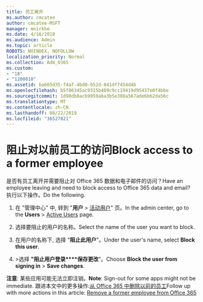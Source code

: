 ```yaml
---
title: 员工离开
ms.author: cmcatee
author: cmcatee-MSFT
manager: mnirkhe
ms.date: 4/16/2018
ms.audience: Admin
ms.topic: article
ROBOTS: NOINDEX, NOFOLLOW
localization_priority: Normal
ms.collection: Adm_O365
ms.custom:
- "18"
- "1200010"
ms.assetid: ba665d35-f4af-4bd0-b52d-841df7454d4b
ms.openlocfilehash: b5f86345ac9315b489c9cc19419d95437e0f4bbe
ms.sourcegitcommit: 1d98db8acb9959aba3b5e308a567ade6b62da56c
ms.translationtype: MT
ms.contentlocale: zh-CN
ms.lasthandoff: 08/22/2019
ms.locfileid: "36527821"
---
```

# <a name="block-access-to-a-former-employee"></a><span data-ttu-id="8a732-102">阻止对以前员工的访问</span><span class="sxs-lookup"><span data-stu-id="8a732-102">Block access to a former employee</span></span>

<span data-ttu-id="8a732-103">是否有员工离开并需要阻止对 Office 365 数据和电子邮件的访问？</span><span class="sxs-lookup"><span data-stu-id="8a732-103">Have an employee leaving and need to block access to Office 365 data and email?</span></span> <span data-ttu-id="8a732-104">执行以下操作。</span><span class="sxs-lookup"><span data-stu-id="8a732-104">Do the following.</span></span>
  
1. <span data-ttu-id="8a732-105">在 "管理中心" 中, 转到 "**用户** \> [活动用户](https://go.microsoft.com/fwlink/p/?linkid=834822)" 页。</span><span class="sxs-lookup"><span data-stu-id="8a732-105">In the admin center, go to the **Users** \> [Active Users](https://go.microsoft.com/fwlink/p/?linkid=834822) page.</span></span>

2. <span data-ttu-id="8a732-106">选择要阻止的用户的名称。</span><span class="sxs-lookup"><span data-stu-id="8a732-106">Select the name of the user you want to block.</span></span>

3. <span data-ttu-id="8a732-107">在用户的名称下, 选择 "**阻止此用户**"。</span><span class="sxs-lookup"><span data-stu-id="8a732-107">Under the user's name, select **Block this user**.</span></span>

4. <span data-ttu-id="8a732-108">\>选择 **"阻止用户登录\*\*\*\*保存更改**"。</span><span class="sxs-lookup"><span data-stu-id="8a732-108">Choose **Block the user from signing in** \> **Save changes**.</span></span>

<span data-ttu-id="8a732-109">**注意**: 某些应用可能无法立即注销。</span><span class="sxs-lookup"><span data-stu-id="8a732-109">**Note**: Sign-out for some apps might not be immediate.</span></span> <span data-ttu-id="8a732-110">跟进本文中的更多操作:[从 Office 365 中删除以前的员工](https://docs.microsoft.com/office365/admin/add-users/remove-former-employee)</span><span class="sxs-lookup"><span data-stu-id="8a732-110">Follow up with more actions in this article: [Remove a former employee from Office 365](https://docs.microsoft.com/office365/admin/add-users/remove-former-employee)</span></span>